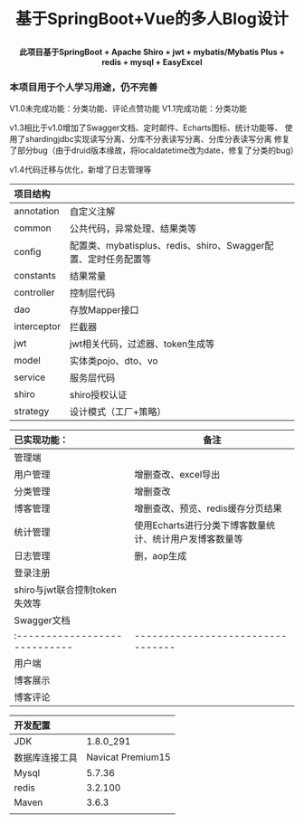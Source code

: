 <p align="center"></p>
<h1 align="center" style="margin: 30px 0 30px; font-weight: bold;">基于SpringBoot+Vue的多人Blog设计</h1>
<h4 align="center">此项目基于SpringBoot + Apache Shiro + jwt + mybatis/Mybatis Plus + redis + mysql + EasyExcel</h4>
<h3>本项目用于个人学习用途，仍不完善</h3>

V1.0未完成功能：分类功能、评论点赞功能
V1.1完成功能：分类功能

v1.3相比于v1.0增加了Swagger文档、定时邮件、Echarts图标、统计功能等、
使用了shardingjdbc实现读写分离、分库不分表读写分离、分库分表读写分离
修复了部分bug（由于druid版本缘故，将localdatetime改为date，修复了分类的bug）

v1.4代码迁移与优化，新增了日志管理等

| 项目结构   |                                         |
| :--- | ---- |
| annotation     | 自定义注解            |
| common     | 公共代码，异常处理、结果类等            |
| config     | 配置类、mybatisplus、redis、shiro、Swagger配置、定时任务配置等 |
| constants     | 结果常量 |
| controller | 控制层代码                              |
| dao        | 存放Mapper接口                          |
| interceptor        | 拦截器                          |
| jwt        | jwt相关代码，过滤器、token生成等        |
| model       | 实体类pojo、dto、vo                               |
| service    | 服务层代码                              |
| shiro      |shiro授权认证|
| strategy      |设计模式（工厂+策略）|



| 已实现功能：                  | 备注                              |
| :---------------------------- | --------------------------------- |
| 管理端                     |                |
| 用户管理                      | 增删查改、excel导出               |
| 分类管理                      | 增删查改                          |
| 博客管理                      | 增删查改、预览、redis缓存分页结果 |
| 统计管理                      | 使用Echarts进行分类下博客数量统计、统计用户发博客数量等 |
| 日志管理                      | 删，aop生成                                  |
| 登录注册                      |                                   |
| shiro与jwt联合控制token失效等 |                                   |
| Swagger文档 |                                   |
| :---------------------------- | --------------------------------- |
| 用户端                     |                |
| 博客展示                     |                |
| 博客评论                     |                |


| 开发配置       |                   |
| :------------- | ----------------- |
| JDK            | 1.8.0_291         |
| 数据库连接工具 | Navicat Premium15 |
| Mysql          | 5.7.36            |
| redis          | 3.2.100           |
| Maven          | 3.6.3             |
|                |                   |
